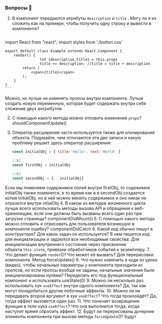 ### Вопросы 💎

1. В компонент передаются атрибуты `description` и `title` . Могу ли я их сложить как на примере, чтобы получить одну строку и вывести в компоненте?
    
    ```jsx
  import React from "react";
    import styles from './button.css'

    export default class Example extends React.Component {
        render() {
                    let {description,title} = this.props
                    title += description; //title = title + description
            return (
                <span>{title}</span>
            );
        }
    }
    ```
Можно, но лучше не изменять пропсы внутри компонента. Лучше создать новую переменную, которая будет содержать внутри себя сложение двух антрибутов.
    
2. С помощью какого метода можно отловить изменение `props`?
shouldComponentUpdate()
3. Оператор расширения часто используется также для клонирования объекта. Подумайте, чем отличаются эти две записи и какую проблему решает здесь оператор расширения:
    
    ```jsx
    const initialObj = { title:'Hello', text:'World' }
    
    //№1
    const firstObj = initialObj
    
    //№2
    const secondObj = {...initialObj}
    ```
Если мы поменяем содержимое полей внутри firstObj, то содежимое initialObj также помянется, в то время как в в secondObj создается копия initialObj, но в ней можно менять содержимое и оно никак не отразится внутри intialObj
4. В каком из методов жизненного цикла лучше всего использовать методы вызова API и обращения к веб-хранилищам, если они должны быть вызваны всего один раз при загрузке страницы?
componentDidMount()
5. С помощью какого метода можно отловить и отрисовать для пользователя возникшую в компоненте ошибку?
componentDidCatch
6. Какой код обычно пишут в конструкторе? Для каких задач он используется?
В нем пишется код для инициализации и задаются все необходимые свойства. Для инициализации внутреннего состояния через присвоение объекта `this.state`, привязки обработчиков событий к экземпляру.
7. Что делает функция `render`()? Что может её вызвать?
Для перерисовки компонента. Метод forceUpdate()
8. Что нужно изменить в коде из урока (видео), чтобы начальные параметры у компонента приходили из пропсов, но если пропсы вообще не заданы, начальные значения были инициализированы нулями?
Переделать его под функциональный компонент и использовать useState(0)
9. Можно ли несколько раз использовать хук `useEffect` внутри одного компонента?
Да, так как могут понадобиться другие побочные эффекты.
10. Можно ли не передавать второй аргумент в хук `useEffect`? Что тогда произойдёт?
Да, тогда эффект вызовется один раз.
11. Что означает возвращение функции в теле хука `useEffect`? 
Что она выполнится тогда, когда наступит время сбросить эффект.
12. Будут ли перерисованы дочерние элементы компонента при вызове метода `forceUpdate`()?
Будут
